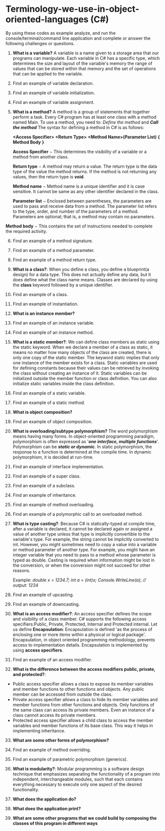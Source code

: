 # Terminology-we-use-in-object-oriented-languages (C#)
By using these codes as example analyze, and run the console/terminal/command line application and complete or answer the following challenges or questions.

1. **What is a variable?** A variable is a name given to a storage area that our programs can manipulate. Each variable in C# has a specific type, which determines the size and layout of the variable's memory the range of values that can be stored within that memory and the set of operations that can be applied to the variable.

2. Find an example of variable declaration.
3. Find an example of variable initialization.
4. Find an example of variable assignment.

5. **What is a method?** A method is a group of statements that together perform a task. Every C# program has at least one class with a method named Main. 
 To use a method, you need to: _Define the method_ and ****_Call the method_****
 The syntax for defining a method in C# is as follows: 
 
    **<****Access Specifier****>** **<****Return Type****>** **<****Method Name****>(****Parameter List****)**
    **{**
   **Method Body**
    **}**
 
   **Access Specifier** − This determines the visibility of a variable or a method from another class.

   **Return type** − A method may return a value. The return type is the data type of the value the method returns. If the method is not returning any values, then  the     return type is **void**.

   **Method name** − Method name is a unique identifier and it is case sensitive. It cannot be same as any other identifier declared in the class.

   **Parameter list** − Enclosed between parentheses, the parameters are used to pass and receive data from a method. The parameter list refers to the type, order, and     number of the parameters of a method. Parameters are optional; that is, a method may contain no parameters.

  **Method body** − This contains the set of instructions needed to complete the required activity.

6. Find an example of a method signature.
7. Find an example of a method parameter.
8. Find an example of a method return type.

9. **What is a class?**: When you define a class, you define a blueprint(a design) for a data type. This does not actually define any data, but it does define what the class name means. Classes are declared by using the **class** keyword followed by a unique identifier.

10. Find an example of a class.
11. Find an example of instantiation.

12. **What is an instance member?**

13. Find an example of an instance variable.
14. Find an example of an instance method.

15. **What is a static member?**: We can define class members as static using the static keyword. When we declare a member of a class as static, it means no matter how many objects of the class are created, there is only one copy of the static member.
The keyword static implies that only one instance of the member exists for a class. Static variables are used for defining constants because their values can be retrieved by invoking the class without creating an instance of it. Static variables can be initialized outside the member function or class definition. You can also initialize static variables inside the class definition.

16. Find an example of a static variable.
17. Find an example of a static method.

18. **What is object composition?**

19. Find an example of object composition.

20. **What is overloading/subtype polymorphism?**
The word polymorphism means having many forms. In object-oriented programming paradigm, polymorphism is often expressed as '**_one interface, multiple functions_**'. 
Polymorphism can be _**static _or_ dynamic**_. In static polymorphism, the response to a function is determined at the compile time. In dynamic polymorphism, it is decided at run-time.

21. Find an example of interface implementation.
22. Find an example of a super class.
23. Find an example of a subclass.
24. Find an example of inheritance.
25. Find an example of method overloading.
26. Find an example of a polymorphic call to an overloaded method.

27. **What is type casting?**: Because C# is statically-typed at compile time, after a variable is declared, it cannot be declared again or assigned a value of another type unless that type is implicitly convertible to the variable's type. For example, the string cannot be implicitly converted to int. However, you might sometimes need to copy a value into a variable or method parameter of another type. For example, you might have an integer variable that you need to pass to a method whose parameter is typed as double. Casting is required when information might be lost in the conversion, or when the conversion might not succeed for other reasons.

     Example: _double x = 1234.7;
            int a = (int)x;
            Console.WriteLine(a);   // output: 1234_

28. Find an example of upcasting.
29. Find an example of downcasting.

30. **What is an access modifier?**: An access specifier defines the scope and visibility of a class member. C# supports the following access specifiers:Public,      Private, Protected, Internal and Protected internal.
  Let us define **Encapsulation**: Encapsulation is defined 'as the process of enclosing one or more items within a physical or logical package'. Encapsulation, in    object oriented programming methodology, prevents access to implementation details. Encapsulation is implemented by using **access specifiers**.

31. Find an example of an access modifier.

32. **What is the difference between the access modifiers public, private,
and protected?**: 
   - Public access specifier allows a class to expose its member variables and member functions to other functions and objects. Any public member can be accessed from  outside the class.
   - Private access specifier allows a class to hide its member variables and member functions from other functions and objects. Only functions of the same class can access its private members. Even an instance of a class cannot access its private members.
   - Protected access specifier allows a child class to access the member variables and member functions of its base class. This way it helps in implementing inheritance.
    

33. **What are some other forms of polymorphism?**

34. Find an example of method overriding.
35. Find an example of parametric polymorphism (generics).

36. **What is modularity?**: Modular programming is a software design technique that emphasizes separating the functionality of a program into independent, interchangeable modules, such that each contains everything necessary to execute only one aspect of the desired functionality.

37. **What does the application do?**

38. **What does the application print?**

39. **What are some other programs that we could build by composing the
classes of this program in different ways**
